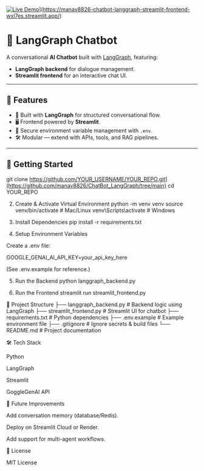 

[![Live Demo](https://img.shields.io/badge/Live-Demo-brightgreen?style=for-the-badge)]([https://your-live-link.com)](https://manav8826-chatbot-langgraph-streamlit-frontend-wxl7es.streamlit.app/)



# 🤖 LangGraph Chatbot

A conversational **AI Chatbot** built with [LangGraph](https://www.langchain.com/langgraph), featuring:
- **LangGraph backend** for dialogue management.
- **Streamlit frontend** for an interactive chat UI.

---

## 📌 Features
- 🧩 Built with **LangGraph** for structured conversational flow.
- 🖥️ Frontend powered by **Streamlit**.
- 🔐 Secure environment variable management with `.env`.
- 🛠️ Modular — extend with APIs, tools, and RAG pipelines.

---

## 🚀 Getting Started


git clone https://github.com/YOUR_USERNAME/YOUR_REPO.git](https://github.com/manav8826/ChatBot_LangGraph/tree/main)
cd YOUR_REPO

2. Create & Activate Virtual Environment
python -m venv venv
source venv/bin/activate   # Mac/Linux
venv\Scripts\activate      # Windows

3. Install Dependencies
pip install -r requirements.txt

4. Setup Environment Variables

Create a .env file:

GOOGLE_GENAI_AI_API_KEY=your_api_key_here


(See .env.example for reference.)

5. Run the Backend
python langgraph_backend.py

6. Run the Frontend
streamlit run streamlit_frontend.py

📂 Project Structure
├── langgraph_backend.py   # Backend logic using LangGraph
├── streamlit_frontend.py  # Streamlit UI for chatbot
├── requirements.txt       # Python dependencies
├── .env.example           # Example environment file
├── .gitignore             # Ignore secrets & build files
└── README.md              # Project documentation

🛠️ Tech Stack

Python

LangGraph

Streamlit

GoggleGenAI API

📌 Future Improvements

Add conversation memory (database/Redis).

Deploy on Streamlit Cloud or Render.

Add support for multi-agent workflows.

📜 License

MIT License

